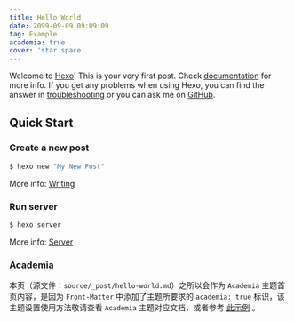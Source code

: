 ```yaml
---
title: Hello World
date: 2099-09-09 09:09:09
tag: Example
academia: true
cover: 'star space'
---
```

Welcome to [Hexo](https://hexo.io/)! This is your very first post. Check [documentation](https://hexo.io/docs/) for more info. If you get any problems when using Hexo, you can find the answer in [troubleshooting](https://hexo.io/docs/troubleshooting.html) or you can ask me on [GitHub](https://github.com/hexojs/hexo/issues).

## Quick Start

### Create a new post

``` bash
$ hexo new "My New Post"
```

More info: [Writing](https://hexo.io/docs/writing.html)

### Run server

``` bash
$ hexo server
```

More info: [Server](https://hexo.io/docs/server.html)

### Academia
本页（源文件：`source/_post/hello-world.md`）之所以会作为 `Academia` 主题首页内容，是因为 `Front-Matter` 中添加了主题所要求的 `academia: true` 标识，该主题设置使用方法敬请查看 `Academia` 主题对应文档，或者参考 [此示例](/action-hexo/academia-example.html "仅为参考，请以主题文档及学术简历规范为准") 。

